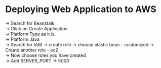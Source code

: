 # Deploying Web Application to AWS
-> Search for Beanstalk </br>
-> Click on Create Application </br>
-> Platform Type as it is. </br>
-> Platform Java </br>
-> Search for IAM -> create role -> choose elastic bean - customized -> Create another role - ec2 </br>
-> Now choose roles you have created </br>
-> Add SERVER_PORT -> 5000 </br>
